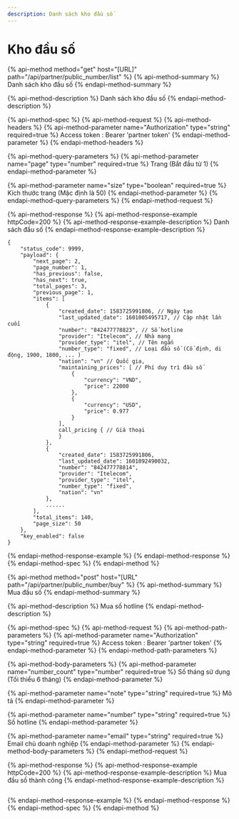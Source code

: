```yaml
---
description: Danh sách kho đầu số
---
```


# Kho đầu số

{% api-method method="get" host="\[URL\]" path="/api/partner/public\_number/list" %}
{% api-method-summary %}
Danh sách kho đầu số
{% endapi-method-summary %}

{% api-method-description %}
Danh sách kho đầu số
{% endapi-method-description %}

{% api-method-spec %}
{% api-method-request %}
{% api-method-headers %}
{% api-method-parameter name="Authorization" type="string" required=true %}
Access token : Bearer 'partner token'
{% endapi-method-parameter %}
{% endapi-method-headers %}

{% api-method-query-parameters %}
{% api-method-parameter name="page" type="number" required=true %}
Trang \(Bắt đầu từ 1\)
{% endapi-method-parameter %}

{% api-method-parameter name="size" type="boolean" required=true %}
Kích thước trang \(Mặc định là 50\)
{% endapi-method-parameter %}
{% endapi-method-query-parameters %}
{% endapi-method-request %}

{% api-method-response %}
{% api-method-response-example httpCode=200 %}
{% api-method-response-example-description %}
Danh sách đầu số
{% endapi-method-response-example-description %}

```
{
    "status_code": 9999,
    "payload": {
        "next_page": 2,
        "page_number": 1,
        "has_previous": false,
        "has_next": true,
        "total_pages": 3,
        "previous_page": 1,
        "items": [
            {
                "created_date": 1583725991806, // Ngày tạo
                "last_updated_date": 1601005495717, // Cập nhật lần cuối
                "number": "842477778823", // Số hotline
                "provider": "Itelecom", // Nhà mạng
                "provider_type": "itel", // Tên ngắn
                "number_type": "fixed", // Loại đầu số (Cố định, di động, 1900, 1800, ... )
                "nation": "vn" // Quốc gia,
                "maintaining_prices": [ // Phí duy trì đầu số
                    {
                        "currency": "VND",
                        "price": 22000
                    },
                    {
                        "currency": "USD",
                        "price": 0.977
                    }
                ],
                call_pricing { // Giá thoại
                }
            },
            {
                "created_date": 1583725991806,
                "last_updated_date": 1601092490032,
                "number": "842477778814",
                "provider": "Itelecom",
                "provider_type": "itel",
                "number_type": "fixed",
                "nation": "vn"
            },
            ......
        ],
        "total_items": 140,
        "page_size": 50
    },
    "key_enabled": false
}
```
{% endapi-method-response-example %}
{% endapi-method-response %}
{% endapi-method-spec %}
{% endapi-method %}

{% api-method method="post" host="\[URL" path="/api/partner/public\_number/buy" %}
{% api-method-summary %}
Mua đầu số 
{% endapi-method-summary %}

{% api-method-description %}
Mua số hotline
{% endapi-method-description %}

{% api-method-spec %}
{% api-method-request %}
{% api-method-path-parameters %}
{% api-method-parameter name="Authorization" type="string" required=true %}
Access token : Bearer 'partner token'
{% endapi-method-parameter %}
{% endapi-method-path-parameters %}

{% api-method-body-parameters %}
{% api-method-parameter name="number\_count" type="number" required=true %}
Số tháng sử dụng \(Tối thiểu 6 tháng\)
{% endapi-method-parameter %}

{% api-method-parameter name="note" type="string" required=true %}
Mô tả
{% endapi-method-parameter %}

{% api-method-parameter name="number" type="string" required=true %}
Số hotline
{% endapi-method-parameter %}

{% api-method-parameter name="email" type="string" required=true %}
Email chủ doanh nghiệp
{% endapi-method-parameter %}
{% endapi-method-body-parameters %}
{% endapi-method-request %}

{% api-method-response %}
{% api-method-response-example httpCode=200 %}
{% api-method-response-example-description %}
Mua đầu số thành công
{% endapi-method-response-example-description %}

```

```
{% endapi-method-response-example %}
{% endapi-method-response %}
{% endapi-method-spec %}
{% endapi-method %}



